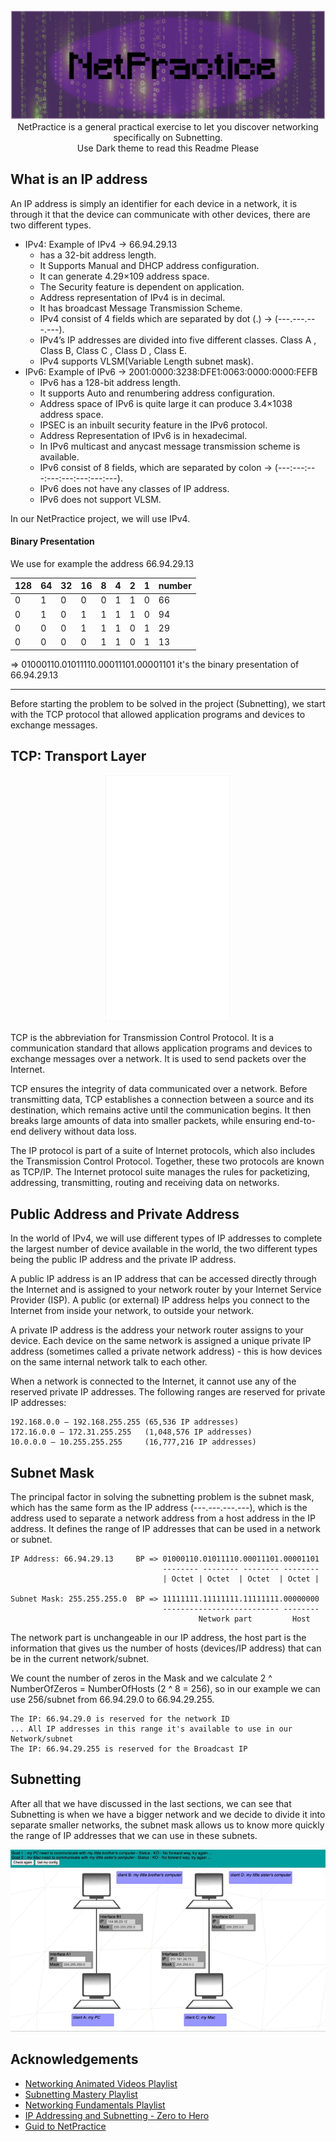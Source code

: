 <div align="center">
<img width=1000 hiegth=400 src="doc/Group%205.png">
</div>

<div align="center">
NetPractice is a general practical exercise to let you discover networking specifically on Subnetting.
<br/>
Use Dark theme to read this Readme Please
</div>

## What is  an IP address
An IP address is simply an identifier for each device in a network, it is through it that the device can communicate with other devices, there are two different types.
- IPv4: Example of IPv4 -> 66.94.29.13
  - has a 32-bit address length.
  - It Supports Manual and DHCP address configuration.
  - It can generate 4.29×109 address space.
  - The Security feature is dependent on application.
  - Address representation of IPv4 is in decimal.
  - It has broadcast Message Transmission Scheme.
  - IPv4 consist of 4 fields which are separated by dot (.) -> (---.---.---.---).
  - IPv4’s  IP addresses are divided into five different classes. Class A , Class B, Class C , Class D , Class E.
  - IPv4 supports VLSM(Variable Length subnet mask).
- IPv6: Example of IPv6 -> 2001:0000:3238:DFE1:0063:0000:0000:FEFB
  - IPv6 has a 128-bit address length.
  - It supports Auto and renumbering address configuration.
  - Address space of IPv6 is quite large it can produce 3.4×1038 address space.
  - IPSEC is an inbuilt security feature in the IPv6 protocol.
  - Address Representation of IPv6 is in hexadecimal.
  - In IPv6 multicast and anycast message transmission scheme is available.
  - IPv6 consist of 8 fields, which are separated by colon -> (---:---:---:---:---:---:---:---).
  - IPv6 does not have any classes of IP address.
  - IPv6 does not support VLSM.

In our NetPractice project, we will use IPv4.
#### Binary Presentation
We use for example the address 66.94.29.13

| 128 | 64 | 32 | 16 | 8 | 4 | 2 | 1 | number |
| - | - | - | - | - | - | - | - | - |
| 0 | 1 | 0 | 0 | 0 | 1 | 1 | 0 | 66 |
| 0 | 1 | 0 | 1 | 1 | 1 | 1 | 0 | 94 |
| 0 | 0 | 0 | 1 | 1 | 1 | 0 | 1 | 29 |
| 0 | 0 | 0 | 0 | 1 | 1 | 0 | 1 | 13 |

=> 01000110.01011110.00011101.00001101 it's the binary presentation of 66.94.29.13


<hr/>
Before starting the problem to be solved in the project (Subnetting), we start with the TCP protocol that allowed application programs and devices to exchange messages.

## TCP: Transport Layer

<div align="center">
<img width=200 hiegth=200 src="doc/tcp.png">
</div>

TCP is the abbreviation for Transmission Control Protocol. It is a communication standard that allows application programs and devices to exchange messages over a network. It is used to send packets over the Internet.

TCP ensures the integrity of data communicated over a network. Before transmitting data, TCP establishes a connection between a source and its destination, which remains active until the communication begins. It then breaks large amounts of data into smaller packets, while ensuring end-to-end delivery without data loss.

The IP protocol is part of a suite of Internet protocols, which also includes the Transmission Control Protocol. Together, these two protocols are known as TCP/IP. The Internet protocol suite manages the rules for packetizing, addressing, transmitting, routing and receiving data on networks.

## Public Address and Private Address

In the world of IPv4, we will use different types of IP addresses to complete the largest number of device available in the world, the two different types being the public IP address and the private IP address.

A public IP address is an IP address that can be accessed directly through the Internet and is assigned to your network router by your Internet Service Provider (ISP). A public (or external) IP address helps you connect to the Internet from inside your network, to outside your network.

A private IP address is the address your network router assigns to your device. Each device on the same network is assigned a unique private IP address (sometimes called a private network address) - this is how devices on the same internal network talk to each other.

When a network is connected to the Internet, it cannot use any of the reserved private IP addresses. The following ranges are reserved for private IP addresses:

```
192.168.0.0 – 192.168.255.255 (65,536 IP addresses)
172.16.0.0 – 172.31.255.255   (1,048,576 IP addresses)
10.0.0.0 – 10.255.255.255     (16,777,216 IP addresses)
```

## Subnet Mask

The principal factor in solving the subnetting problem is the subnet mask, which has the same form as the IP address (---.---.---.---), which is the address used to separate a network address from a host address in the IP address. It defines the range of IP addresses that can be used in a network or subnet.

```
IP Address: 66.94.29.13     BP => 01000110.01011110.00011101.00001101
                                  -------- -------- -------- --------
                                  | Octet | Octet  | Octet  | Octet |

Subnet Mask: 255.255.255.0  BP => 11111111.11111111.11111111.00000000
                                  -------------------------- --------
                                          Network part         Host
```
The network part is unchangeable in our IP address, the host part is the information that gives us the number of hosts (devices/IP address) that can be in the current network/subnet.

We count the number of zeros in the Mask and we calculate 2 ^ NumberOfZeros = NumberOfHosts (2 ^ 8 = 256), so in our example we can use 256/subnet from 66.94.29.0 to 66.94.29.255.

```
The IP: 66.94.29.0 is reserved for the network ID
... All IP addresses in this range it's available to use in our Network/subnet
The IP: 66.94.29.255 is reserved for the Broadcast IP
```

## Subnetting

After all that we have discussed in the last sections, we can see that Subnetting is when we have a bigger network and we decide to divide it into separate smaller networks, the subnet mask allows us to know more quickly the range of IP addresses that we can use in these subnets.

<div align="center">
  <img src="doc/practice.gif">
</div>

## Acknowledgements

 - [Networking Animated Videos Playlist](https://www.youtube.com/watch?v=Mad4kQ5835Y&list=PL7zRJGi6nMRzg0LdsR7F3olyLGoBcIvvg&ab_channel=PowerCertAnimatedVideos)
 - [Subnetting Mastery Playlist](https://www.youtube.com/watch?v=BWZ-MHIhqjM&list=PLIFyRwBY_4bQUE4IB5c4VPRyDoLgOdExE&ab_channel=PracticalNetworking)
 - [Networking Fundamentals Playlist](https://www.youtube.com/watch?v=bj-Yfakjllc&list=PLIFyRwBY_4bRLmKfP1KnZA6rZbRHtxmXi&ab_channel=PracticalNetworking)
 - [IP Addressing and Subnetting - Zero to Hero](https://www.udemy.com/course/ip-addressing-zero-to-hero/learn/lecture/13583788#overview)
 - [Guid to NetPractice](https://githubhelp.com/lpaube/NetPractice#tcp-transport-layer?ref=https://githubhelp.com)




